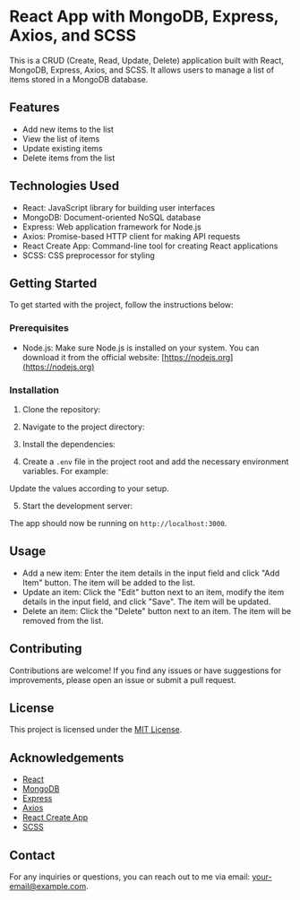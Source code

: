 # React App with MongoDB, Express, Axios, and SCSS

This is a CRUD (Create, Read, Update, Delete) application built with React, MongoDB, Express, Axios, and SCSS. It allows users to manage a list of items stored in a MongoDB database.

## Features

- Add new items to the list
- View the list of items
- Update existing items
- Delete items from the list

## Technologies Used

- React: JavaScript library for building user interfaces
- MongoDB: Document-oriented NoSQL database
- Express: Web application framework for Node.js
- Axios: Promise-based HTTP client for making API requests
- React Create App: Command-line tool for creating React applications
- SCSS: CSS preprocessor for styling

## Getting Started

To get started with the project, follow the instructions below:

### Prerequisites

- Node.js: Make sure Node.js is installed on your system. You can download it from the official website: [https://nodejs.org](https://nodejs.org)

### Installation

1. Clone the repository:

2. Navigate to the project directory:

3. Install the dependencies:

4. Create a `.env` file in the project root and add the necessary environment variables. For example:

Update the values according to your setup.

5. Start the development server:

The app should now be running on `http://localhost:3000`.

## Usage

- Add a new item: Enter the item details in the input field and click "Add Item" button. The item will be added to the list.
- Update an item: Click the "Edit" button next to an item, modify the item details in the input field, and click "Save". The item will be updated.
- Delete an item: Click the "Delete" button next to an item. The item will be removed from the list.

## Contributing

Contributions are welcome! If you find any issues or have suggestions for improvements, please open an issue or submit a pull request.

## License

This project is licensed under the [MIT License](https://opensource.org/licenses/MIT).

## Acknowledgements

- [React](https://reactjs.org)
- [MongoDB](https://www.mongodb.com)
- [Express](https://expressjs.com)
- [Axios](https://axios-http.com)
- [React Create App](https://create-react-app.dev)
- [SCSS](https://sass-lang.com)

## Contact

For any inquiries or questions, you can reach out to me via email: your-email@example.com.
